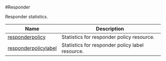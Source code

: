 #Responder

Responder statistics.


<table><thead><tr><th>Name</th><th>Description</th></tr></thead><tbody><tr><td><a href="../../../statistics/responder/responderpolicy/responderpolicy">responderpolicy</a></td><td>Statistics for responder policy resource.</td><tr><tr><td><a href="../../../statistics/responder/responderpolicylabel/responderpolicylabel">responderpolicylabel</a></td><td>Statistics for responder policy label resource.</td><tr></tbody></table>
